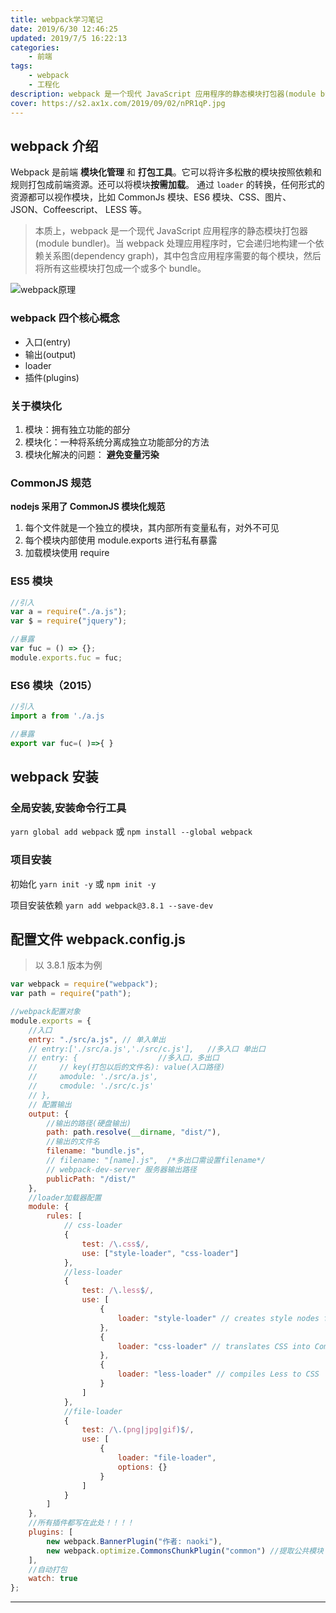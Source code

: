 ```yaml
---
title: webpack学习笔记
date: 2019/6/30 12:46:25
updated: 2019/7/5 16:22:13
categories:
    - 前端
tags:
    - webpack
    - 工程化
description: webpack 是一个现代 JavaScript 应用程序的静态模块打包器(module bundler)。当 webpack 处理应用程序时，它会递归地构建一个依赖关系图(dependency graph)，其中包含应用程序需要的每个模块，然后将所有这些模块打包成一个或多个 bundle。
cover: https://s2.ax1x.com/2019/09/02/nPR1qP.jpg
---
```


## webpack 介绍

Webpack 是前端 **模块化管理** 和 **打包工具**。它可以将许多松散的模块按照依赖和规则打包成前端资源。还可以将模块**按需加载**。
通过 `loader` 的转换，任何形式的资源都可以视作模块，比如 CommonJs 模块、ES6 模块、CSS、图片、 JSON、Coffeescript、 LESS 等。

> 本质上，webpack 是一个现代 JavaScript 应用程序的静态模块打包器(module bundler)。当 webpack 处理应用程序时，它会递归地构建一个依赖关系图(dependency graph)，其中包含应用程序需要的每个模块，然后将所有这些模块打包成一个或多个 bundle。

![webpack原理](https://s2.ax1x.com/2019/09/02/nPRU2j.png)

### webpack 四个核心概念

-   入口(entry)
-   输出(output)
-   loader
-   插件(plugins)

### 关于模块化

1. 模块：拥有独立功能的部分
2. 模块化：一种将系统分离成独立功能部分的方法
3. 模块化解决的问题： **避免变量污染**

### CommonJS 规范

**nodejs 采用了 CommonJS 模块化规范**

1.  每个文件就是一个独立的模块，其内部所有变量私有，对外不可见
2.  每个模块内部使用 module.exports 进行私有暴露
3.  加载模块使用 require

### ES5 模块

```javascript
//引入
var a = require("./a.js");
var $ = require("jquery");

//暴露
var fuc = () => {};
module.exports.fuc = fuc;
```

### ES6 模块（2015）

```javascript
//引入
import a from './a.js

//暴露
export var fuc=( )=>{ }
```

## webpack 安装

### 全局安装,安装命令行工具

`yarn global add webpack` 或 `npm install --global webpack`

### 项目安装

初始化
`yarn init -y` 或 `npm init -y`

项目安装依赖
`yarn add webpack@3.8.1 --save-dev`

## 配置文件 webpack.config.js

> 以 3.8.1 版本为例

```javascript
var webpack = require("webpack");
var path = require("path");

//webpack配置对象
module.exports = {
    //入口
    entry: "./src/a.js", // 单入单出
    // entry:['./src/a.js','./src/c.js'],   //多入口 单出口
    // entry: {                  //多入口，多出口
    //     // key(打包以后的文件名): value(入口路径)
    //     amodule: './src/a.js',
    //     cmodule: './src/c.js'
    // },
    // 配置输出
    output: {
        //输出的路径(硬盘输出)
        path: path.resolve(__dirname, "dist/"),
        //输出的文件名
        filename: "bundle.js",
        // filename: "[name].js",  /*多出口需设置filename*/
        // webpack-dev-server 服务器输出路径
        publicPath: "/dist/"
    },
    //loader加载器配置
    module: {
        rules: [
            // css-loader
            {
                test: /\.css$/,
                use: ["style-loader", "css-loader"]
            },
            //less-loader
            {
                test: /\.less$/,
                use: [
                    {
                        loader: "style-loader" // creates style nodes from JS strings
                    },
                    {
                        loader: "css-loader" // translates CSS into CommonJS
                    },
                    {
                        loader: "less-loader" // compiles Less to CSS
                    }
                ]
            },
            //file-loader
            {
                test: /\.(png|jpg|gif)$/,
                use: [
                    {
                        loader: "file-loader",
                        options: {}
                    }
                ]
            }
        ]
    },
    //所有插件都写在此处！！！！
    plugins: [
        new webpack.BannerPlugin("作者: naoki"),
        new webpack.optimize.CommonsChunkPlugin("common") //提取公共模块
    ],
    //自动打包
    watch: true
};
```

---
